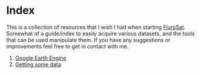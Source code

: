 Index
=====

This is a collection of resources that I wish I had when starting [FluroSat](www.flurosat.com).
Somewhat of a guide/index to easily acquire various datasets,
and the tools that can be used manipulate them.
If you have any suggestions or improvements feel free to get in contact with me.

1. [Google Earth Engine][earthengine]
2. [Getting some data][data sources]

[earthengine]: contents/earthengine.md
[data sources]: contents/data.md

